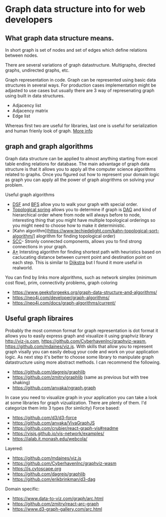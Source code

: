 # Graph data structure into for web developers

## What graph data structure means.

In short graph is set of nodes and set of edges which define relations between nodes.

There are several variations of graph datastructure. Multigraphs, directed graphs, undirected graphs, etc. 

Graph representation in code. Graph can be represented using basic data structures in several ways. For production cases implementation might be adjasted to use cases but usually there are 3 way of represenating graph using built in data structures. 
 - Adjacency list
 - Adjacency matrix
 - Edge list 

Whereas first two are useful for libraries, last one is useful for serialization and human frienly look of graph.
[More info](https://www.geeksforgeeks.org/graph-and-its-representations/)


## graph and graph algorithms

Graph data structure can be applied to almost anything starting from excel table ending relations for database. 
The main advantage of graph data structure is that it allows you to apply all the computer science algorithms related to graphs. Once you figured out how to represent your domain logic as graph you can apply all the power of graph alogrithms on solving your problem. 

Useful graph algorithms

- [DSF](https://en.wikipedia.org/wiki/Depth-first_search) and [BFS](https://en.wikipedia.org/wiki/Breadth-first_search) allow you to walk your graph with special order.
- [Topological soring](https://en.wikipedia.org/wiki/Topological_sorting) allows you to determine if graph is [DAG](https://en.wikipedia.org/wiki/Directed_acyclic_graph) and kind of hierarchical order where from node will always before to node, interesting thing that you might have multiple topological orderings so you might need to choose how to make it deterministic.
- [Kahn algorithm](https://www.techiedelight.com/kahn-topological-sort-algorithm/] alogrithm for finding topological order)
- [SCC](https://en.wikipedia.org/wiki/Tarjan%27s_strongly_connected_components_algorithm)- Stronly connected components, allows you to find strong connections in your graph.
- [A*](https://en.wikipedia.org/wiki/A*_search_algorithm) Intersting algorithm for finding shortest path with heuristics based on caclucating distance between current point and destination point on each step. This is similar to [Dijkstra](https://en.wikipedia.org/wiki/Dijkstra%27s_algorithm) but I found it more useful in realworld. 

You can find by links more algorithms, such as network simplex (minimum cost flow), prim, connectivity problems, graph coloring 
- https://www.geeksforgeeks.org/graph-data-structure-and-algorithms/ 
- https://neo4j.com/developer/graph-algorithms/
- https://neo4j.com/docs/graph-algorithms/current/

## Useful graph libraires

Probably the most common format for graph representation is dot format it allows you to easily express graph and visualize it using graphviz library http://viz-js.com, https://github.com/CyberhavenInc/graphviz-wasm, https://github.com/mdaines/viz.js. With skills that allow you to represent graph visally you can easily debug your code and work on your application logic. As next step it's better to choose some library to manipulate graph datastructure using more abstract methods. I can recommend the following.

- https://github.com/dagrejs/graphlib
- https://github.com/zmitry/graphlib (same as previous but with tree shaking)
- https://github.com/anvaka/ngraph.graph

In case you need to visualize graph in your application you can take a look at some libraries for graph vizualization. 
There are plenty of them. I'd categorize them into 3 types (for simlicity)
Force based: 
- https://github.com/d3/d3-force
- https://github.com/anvaka/VivaGraphJS
- https://github.com/crubier/react-graph-vis#readme
- https://visjs.github.io/vis-network/examples/ 
- https://ialab.it.monash.edu/webcola/

Layered:
- https://github.com/mdaines/viz.js
- https://github.com/CyberhavenInc/graphviz-wasm
- https://js.cytoscape.org
- https://github.com/dagrejs/graphlib
- https://github.com/erikbrinkman/d3-dag

Domain specific: 
- https://www.data-to-viz.com/graph/arc.html
- https://github.com/zmitry/react-arc-graph
- https://www.d3-graph-gallery.com/arc.html





